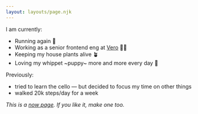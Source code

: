 ```yaml
---
layout: layouts/page.njk
---
```


I am currently:
- Running again 👟
- Working as a senior frontend eng at [Vero](https://sayvero.com/) 👩‍💻
- Keeping my house plants alive 🪴
- Loving my whippet ~puppy~ more and more every day 🐶

Previously:
- tried to learn the cello — but decided to focus my time on other things
- walked 20k steps/day for a week

_This is a [now page](https://nownownow.com/about). If you like it, make one too._
